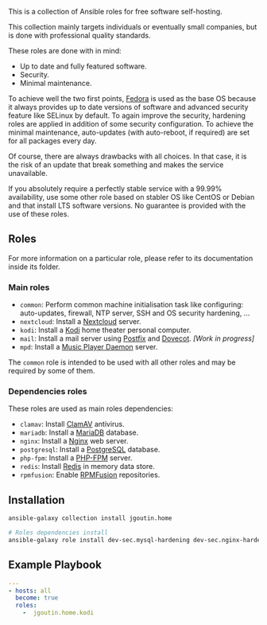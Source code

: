 This is a collection of Ansible roles for free software self-hosting.

This collection mainly targets individuals or eventually small companies, but is
done with professional quality standards.

These roles are done with in mind:

* Up to date and fully featured software.
* Security.
* Minimal maintenance.

To achieve well the two first points, [Fedora](https://getfedora.org/) is used as the base OS because it always provides up to date versions of software and advanced security feature like SELinux by default.
To again improve the security, hardening roles are applied in addition of some security configuration.
To achieve the minimal maintenance, auto-updates (with auto-reboot, if required) are set for all packages every day.

Of course, there are always drawbacks with all choices. In that case, it is the risk of an update that break something and makes the service unavailable.

If you absolutely require a perfectly stable service with a 99.99% availability, use some other role based on stabler OS like CentOS or Debian and that install LTS software versions.
No guarantee is provided with the use of these roles.

## Roles

For more information on a particular role, please refer to its documentation inside its folder.

### Main roles

* `common`: Perform common machine initialisation task like configuring:
            auto-updates, firewall, NTP server, SSH and OS security hardening,
            ...
* `nextcloud`: Install a [Nextcloud](https://nextcloud.com) server.
* `kodi`: Install a [Kodi](https://kodi.tv) home theater personal computer.
* `mail`: Install a mail server using [Postfix](http://www.postfix.org/) and [Dovecot](https://www.dovecot.org/). *[Work in progress]*
* `mpd`: Install a [Music Player Daemon](https://www.musicpd.org/) server.

The `common` role is intended to be used with all other roles and may be 
required by some of them.

### Dependencies roles

These roles are used as main roles dependencies:

* `clamav`: Install [ClamAV](https://www.clamav.net) antivirus.
* `mariadb`: Install a [MariaDB](https://mariadb.org) database.
* `nginx`: Install a [Nginx](https://nginx.org) web server.
* `postgresql`: Install a [PostgreSQL](https://www.postgresql.org) database.
* `php-fpm`: Install a [PHP-FPM](https://php-fpm.org) server.
* `redis`: Install [Redis](https://redis.io) in memory data store.
* `rpmfusion`: Enable [RPMFusion](https://rpmfusion.org) repositories.

## Installation

```bash
ansible-galaxy collection install jgoutin.home

# Roles dependencies install
ansible-galaxy role install dev-sec.mysql-hardening dev-sec.nginx-hardening dev-sec.os-hardening dev-sec.ssh-hardening
```

## Example Playbook

```yaml
---
- hosts: all
  become: true
  roles:
    -  jgoutin.home.kodi
```
